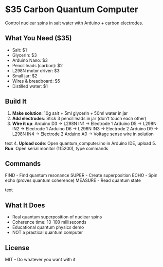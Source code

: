 # $35 Carbon Quantum Computer

Control nuclear spins in salt water with Arduino + carbon electrodes.

## What You Need ($35)

- Salt: $1
- Glycerin: $3  
- Arduino Nano: $3
- Pencil leads (carbon): $2
- L298N motor driver: $3
- Small jar: $2
- Wires & breadboard: $5
- Distilled water: $1

## Build It

1. **Make solution**: 10g salt + 5ml glycerin + 50ml water in jar
2. **Add electrodes**: Stick 3 pencil leads in jar (don't touch each other)
3. **Wire it up**:
Arduino D3 → L298N IN1 → Electrode 1
Arduino D5 → L298N IN2 → Electrode 1
Arduino D6 → L298N IN3 → Electrode 2
Arduino D9 → L298N IN4 → Electrode 2
Arduino A0 → Voltage sense wire in solution

text
4. **Upload code**: Open quantum_computer.ino in Arduino IDE, upload
5. **Run**: Open serial monitor (115200), type commands

## Commands

FIND - Find quantum resonance
SUPER - Create superposition
ECHO - Spin echo (proves quantum coherence)
MEASURE - Read quantum state

text

## What It Does

- Real quantum superposition of nuclear spins
- Coherence time: 10-100 milliseconds
- Educational quantum physics demo
- NOT a practical quantum computer

## License

MIT - Do whatever you want with it
